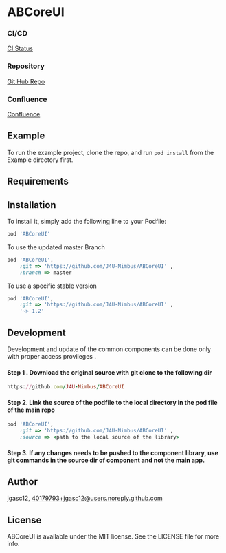 # ABCoreUI

### CI/CD 
[CI Status]()

### Repository
[Git Hub Repo](https://github.com/J4U-Nimbus/ABCoreUI)

### Confluence
[Confluence](https://confluence.safeway.com/display/DMH/Modular+Pattern)

## Example

To run the example project, clone the repo, and run `pod install` from the Example directory first.

## Requirements

## Installation

To install it, simply add the following line to your Podfile:

```ruby
pod 'ABCoreUI'
```

To use the updated master Branch
```ruby
pod 'ABCoreUI', 
    :git => 'https://github.com/J4U-Nimbus/ABCoreUI' , 
    :branch => master
```

To use a specific stable version 
```ruby
pod 'ABCoreUI', 
    :git => 'https://github.com/J4U-Nimbus/ABCoreUI' , 
    '~> 1.2'
```


## Development 

Development and update of the common components can be done only with proper access provileges .
#### Step 1 . Download the original source with git clone to the following dir  
```ruby
https://github.com/J4U-Nimbus/ABCoreUI
```
#### Step 2. Link the source of the podfile to the local directory in the pod file of the main repo
```ruby
pod 'ABCoreUI', 
    :git => 'https://github.com/J4U-Nimbus/ABCoreUI' , 
    :source => <path to the local source of the library>
```

#### Step 3. If any changes needs to be pushed to the component library, use git commands in the source dir of component and not the main app.

## Author

jgasc12, 40179793+jgasc12@users.noreply.github.com

## License

ABCoreUI is available under the MIT license. See the LICENSE file for more info.
